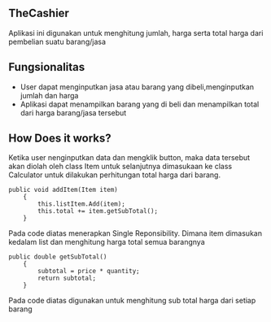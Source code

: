 ﻿## TheCashier
Aplikasi ini digunakan untuk menghitung jumlah, harga serta total harga dari  pembelian suatu barang/jasa
## Fungsionalitas
- User dapat menginputkan jasa atau barang yang dibeli,menginputkan jumlah dan harga
- Aplikasi dapat menampilkan barang yang di beli dan menampilkan total dari harga barang/jasa tersebut

## How Does it works?
Ketika user nenginputkan data dan mengklik button, maka data tersebut akan diolah oleh class Item untuk selanjutnya dimasukaan ke class Calculator untuk dilakukan perhitungan total harga dari barang.


    public void addItem(Item item)
        {
            this.listItem.Add(item);
            this.total += item.getSubTotal();
        }

Pada code diatas menerapkan Single Reponsibility.
Dimana item dimasukan kedalam list dan menghitung harga total semua barangnya


    public double getSubTotal()
        {
            subtotal = price * quantity;
            return subtotal;
        }


Pada code diatas digunakan untuk menghitung sub total harga dari setiap barang
